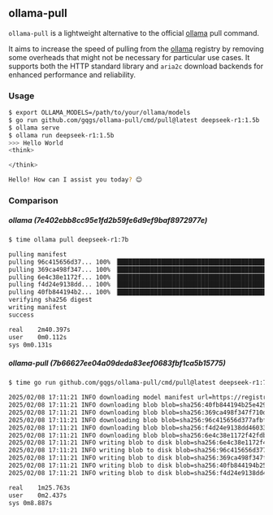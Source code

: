 ## ollama-pull


`ollama-pull` is a lightweight alternative to the official [ollama](https://github.com/ollama/ollama) pull command.

It aims to increase the speed of pulling from the [ollama](https://ollama.com/) registry by removing some overheads that might not be necessary for particular use cases. It supports both the HTTP standard library and `aria2c` download backends for enhanced performance and reliability.


### Usage
```bash
$ export OLLAMA_MODELS=/path/to/your/ollama/models
$ go run github.com/gqgs/ollama-pull/cmd/pull@latest deepseek-r1:1.5b
$ ollama serve
$ ollama run deepseek-r1:1.5b
>>> Hello World
<think>

</think>

Hello! How can I assist you today? 😊
```

### Comparison

##### ollama (7e402ebb8cc95e1fd2b59fe6d9ef9baf8972977e)

```bash
$ time ollama pull deepseek-r1:7b

pulling manifest 
pulling 96c415656d37... 100% ▕██████████████████████████████████████████████████▏ 4.7 GB                         
pulling 369ca498f347... 100% ▕██████████████████████████████████████████████████▏  387 B                         
pulling 6e4c38e1172f... 100% ▕██████████████████████████████████████████████████▏ 1.1 KB                         
pulling f4d24e9138dd... 100% ▕██████████████████████████████████████████████████▏  148 B                         
pulling 40fb844194b2... 100% ▕██████████████████████████████████████████████████▏  487 B                         
verifying sha256 digest 
writing manifest 
success 

real	2m40.397s
user	0m0.112s
sys	0m0.131s
```

##### ollama-pull (7b66627ee04a09deda83eef0683fbf1ca5b15775)

```bash
$ time go run github.com/gqgs/ollama-pull/cmd/pull@latest deepseek-r1:7b

2025/02/08 17:11:21 INFO downloading model manifest url=https://registry.ollama.ai/v2/library/deepseek-r1/manifests/7b
2025/02/08 17:11:21 INFO downloading blob blob=sha256:40fb844194b25e429204e5163fb379ab462978a262b86aadd73d8944445c09fd
2025/02/08 17:11:21 INFO downloading blob blob=sha256:369ca498f347f710d068cbb38bf0b8692dd3fa30f30ca2ff755e211c94768150
2025/02/08 17:11:21 INFO downloading blob blob=sha256:96c415656d377afbff962f6cdb2394ab092ccbcbaab4b82525bc4ca800fe8a49
2025/02/08 17:11:21 INFO downloading blob blob=sha256:f4d24e9138dd4603380add165d2b0d970bef471fac194b436ebd50e6147c6588
2025/02/08 17:11:21 INFO downloading blob blob=sha256:6e4c38e1172f42fdbff13edf9a7a017679fb82b0fde415a3e8b3c31c6ed4a4e4
2025/02/08 17:11:21 INFO writing blob to disk blob=sha256:6e4c38e1172f42fdbff13edf9a7a017679fb82b0fde415a3e8b3c31c6ed4a4e4
2025/02/08 17:11:21 INFO writing blob to disk blob=sha256:96c415656d377afbff962f6cdb2394ab092ccbcbaab4b82525bc4ca800fe8a49
2025/02/08 17:11:21 INFO writing blob to disk blob=sha256:369ca498f347f710d068cbb38bf0b8692dd3fa30f30ca2ff755e211c94768150
2025/02/08 17:11:21 INFO writing blob to disk blob=sha256:40fb844194b25e429204e5163fb379ab462978a262b86aadd73d8944445c09fd
2025/02/08 17:11:21 INFO writing blob to disk blob=sha256:f4d24e9138dd4603380add165d2b0d970bef471fac194b436ebd50e6147c6588

real	1m25.763s
user	0m2.437s
sys	0m8.887s
```

